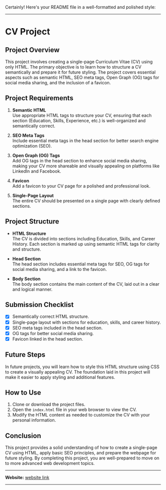 Certainly! Here's your README file in a well-formatted and polished style:

---

# CV Project

## Project Overview
This project involves creating a single-page Curriculum Vitae (CV) using only HTML. The primary objective is to learn how to structure a CV semantically and prepare it for future styling. The project covers essential aspects such as semantic HTML, SEO meta tags, Open Graph (OG) tags for social media sharing, and the inclusion of a favicon.

## Project Requirements
1. **Semantic HTML**  
   Use appropriate HTML tags to structure your CV, ensuring that each section (Education, Skills, Experience, etc.) is well-organized and semantically correct.

2. **SEO Meta Tags**  
   Include essential meta tags in the head section for better search engine optimization (SEO).

3. **Open Graph (OG) Tags**  
   Add OG tags in the head section to enhance social media sharing, making your CV more shareable and visually appealing on platforms like LinkedIn and Facebook.

4. **Favicon**  
   Add a favicon to your CV page for a polished and professional look.

5. **Single-Page Layout**  
   The entire CV should be presented on a single page with clearly defined sections.

## Project Structure
- **HTML Structure**  
  The CV is divided into sections including Education, Skills, and Career History. Each section is marked up using semantic HTML tags for clarity and structure.

- **Head Section**  
  The head section includes essential meta tags for SEO, OG tags for social media sharing, and a link to the favicon.

- **Body Section**  
  The body section contains the main content of the CV, laid out in a clear and logical manner.

## Submission Checklist
- [x] Semantically correct HTML structure.
- [x] Single-page layout with sections for education, skills, and career history.
- [x] SEO meta tags included in the head section.
- [x] OG tags for better social media sharing.
- [x] Favicon linked in the head section.

## Future Steps
In future projects, you will learn how to style this HTML structure using CSS to create a visually appealing CV. The foundation laid in this project will make it easier to apply styling and additional features.

## How to Use
1. Clone or download the project files.
2. Open the `index.html` file in your web browser to view the CV.
3. Modify the HTML content as needed to customize the CV with your personal information.

## Conclusion
This project provides a solid understanding of how to create a single-page CV using HTML, apply basic SEO principles, and prepare the webpage for future styling. By completing this project, you are well-prepared to move on to more advanced web development topics.

---

**Website:** <a href=" https://rahulranjann.github.io/Roadmap.sh/Single-page-CV/">website link</a>

---

